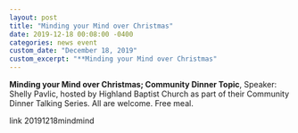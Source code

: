 ```yaml
---
layout: post
title: "Minding your Mind over Christmas"
date: 2019-12-18 00:08:00 -0400
categories: news event
custom_date: "December 18, 2019"
custom_excerpt: "**Minding your Mind over Christmas"
---
```


**Minding your Mind over Christmas; Community Dinner Topic**, Speaker: Shelly Pavlic, hosted by Highland Baptist Church as part of their Community Dinner Talking Series. All are welcome. Free meal.

link 20191218mindmind
